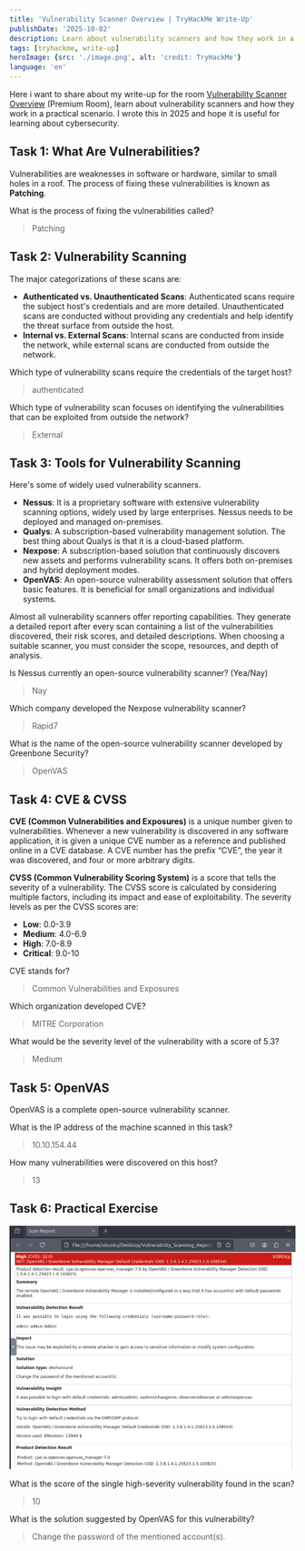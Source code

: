 ```yaml
---
title: 'Vulnerability Scanner Overview | TryHackMe Write-Up'
publishDate: '2025-10-02'
description: Learn about vulnerability scanners and how they work in a practical scenario.
tags: [tryhackme, write-up]
heroImage: {src: './image.png', alt: 'credit: TryHackMe'}
language: 'en'
---
```

Here i want to share about my write-up for the room [Vulnerability Scanner Overview](https://tryhackme.com/room/idsfundamentals) (Premium Room), learn about vulnerability scanners and how they work in a practical scenario. I wrote this in 2025 and hope it is useful for learning about cybersecurity.

## Task 1: What Are Vulnerabilities?

Vulnerabilities are weaknesses in software or hardware, similar to small holes in a roof. The process of fixing these vulnerabilities is known as **Patching**.

What is the process of fixing the vulnerabilities called?
>Patching

## Task 2: Vulnerability Scanning

The major categorizations of these scans are:

- **Authenticated vs. Unauthenticated Scans**: Authenticated scans require the subject host's credentials and are more detailed. Unauthenticated scans are conducted without providing any credentials and help identify the threat surface from outside the host.
- **Internal vs. External Scans**: Internal scans are conducted from inside the network, while external scans are conducted from outside the network.

Which type of vulnerability scans require the credentials of the target host?
>authenticated

Which type of vulnerability scan focuses on identifying the vulnerabilities that can be exploited from outside the network?
>External

## Task 3: Tools for Vulnerability Scanning

Here's some of widely used vulnerability scanners.

- **Nessus**: It is a proprietary software with extensive vulnerability scanning options, widely used by large enterprises. Nessus needs to be deployed and managed on-premises.
- **Qualys**: A subscription-based vulnerability management solution. The best thing about Qualys is that it is a cloud-based platform.
- **Nexpose**: A subscription-based solution that continuously discovers new assets and performs vulnerability scans. It offers both on-premises and hybrid deployment modes.
- **OpenVAS**: An open-source vulnerability assessment solution that offers basic features. It is beneficial for small organizations and individual systems.

Almost all vulnerability scanners offer reporting capabilities. They generate a detailed report after every scan containing a list of the vulnerabilities discovered, their risk scores, and detailed descriptions. When choosing a suitable scanner, you must consider the scope, resources, and depth of analysis.

Is Nessus currently an open-source vulnerability scanner? (Yea/Nay)
>Nay

Which company developed the Nexpose vulnerability scanner?
>Rapid7

What is the name of the open-source vulnerability scanner developed by Greenbone Security?
>OpenVAS

## Task 4: CVE & CVSS

**CVE (Common Vulnerabilities and Exposures)** is a unique number given to vulnerabilities. Whenever a new vulnerability is discovered in any software application, it is given a unique CVE number as a reference and published online in a CVE database. A CVE number has the prefix “CVE”, the year it was discovered, and four or more arbitrary digits.

**CVSS (Common Vulnerability Scoring System)** is a score that tells the severity of a vulnerability. The CVSS score is calculated by considering multiple factors, including its impact and ease of exploitability. The severity levels as per the CVSS scores are:

- **Low**: 0.0-3.9
- **Medium**: 4.0-6.9
- **High**: 7.0-8.9
- **Critical**: 9.0-10

CVE stands for?
>Common Vulnerabilities and Exposures

Which organization developed CVE?
>MITRE Corporation

What would be the severity level of the vulnerability with a score of 5.3?
>Medium

## Task 5: OpenVAS

OpenVAS is a complete open-source vulnerability scanner.

What is the IP address of the machine scanned in this task?
>10.10.154.44

How many vulnerabilities were discovered on this host?
>13

## Task 6: Practical Exercise

![alt text](image-1.png)

What is the score of the single high-severity vulnerability found in the scan?
>10

What is the solution suggested by OpenVAS for this vulnerability?
>Change the password of the mentioned account(s).
